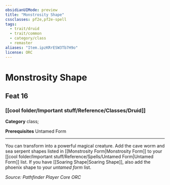 ```yaml
---
obsidianUIMode: preview
title: "Monstrosity Shape"
cssclasses: pf2e,pf2e-spell
tags:
  - trait/druid
  - trait/common
  - category/class
  - remaster
aliases: "Item.ipzKRrESW3Tb7H9o"
license: ORC
---
```

# Monstrosity Shape
## Feat 16
### [[cool folder/Important stuff/Reference/Classes/Druid]]

**Category** class; 



**Prerequisites** Untamed Form
* * *
You can transform into a powerful magical creature. Add the cave worm and sea serpent shapes listed in [[Monstrosity Form|Monstrosity Form]] to your [[cool folder/Important stuff/Reference/Spells/Untamed Form|Untamed Form]] list. If you have [[Soaring Shape|Soaring Shape]], also add the phoenix shape to your _untamed form_ list.

*Source: Pathfinder Player Core*
*ORC*